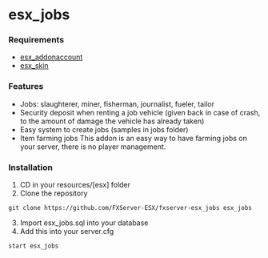 # esx_jobs
### Requirements
- [esx_addonaccount](https://github.com/ESX-Org/esx_addonaccount)
- [esx_skin](https://github.com/ESX-Org/esx_skin)

### Features
- Jobs: slaughterer, miner, fisherman, journalist, fueler, tailor
- Security deposit when renting a job vehicle (given back in case of crash, to the amount of damage the vehicle has already taken)
- Easy system to create jobs (samples in jobs folder)
- Item farming jobs
This addon is an easy way to have farming jobs on your server, there is no player management.

### Installation
1. CD in your resources/[esx] folder
2. Clone the repository
 ```
 git clone https://github.com/FXServer-ESX/fxserver-esx_jobs esx_jobs
 ```
3. Import esx_jobs.sql into your database
4. Add this into your server.cfg
```
start esx_jobs
```
